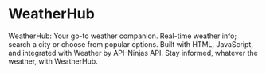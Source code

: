 # WeatherHub
WeatherHub: Your go-to weather companion. Real-time weather info; search a city or choose from popular options. Built with HTML, JavaScript, and integrated with Weather by API-Ninjas API. Stay informed, whatever the weather, with WeatherHub.
